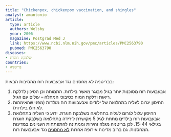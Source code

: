 ```yaml
---
title: "Chickenpox, chickenpox vaccination, and shingles"
analyst: amantonio
article:
  type: article
  authors: Welsby
  year: 2006
  magazine: Postgrad Med J
  link: https://www.ncbi.nlm.nih.gov/pmc/articles/PMC2563790
  pubmed: PMC2563790
diseases:
- שלבקת חוגרת
countries:
- בריטניה
---
```


בבריטניה לא מחסנים נגד אבעבועות רוח מהסיבות הבאות:
1) אבעבועות רוח מסוכנות יותר בגיל מבוגר מאשר בילדות. התמותה וכן הסיכון לדלקת ריאות ודלקת המוח כסיבוכי המחלה – עולים עם הגיל.
2) החיסון יגרום לעליה בתחלואה של ילודים ואבעבועות רוח מולדות (מפני שהאימהות לא חלו בילדות).
3) החיסון עלול לגרום לעליה בתחלואה בשלבקת חוגרת. ידוע כי העליה בתחלואת אבעבועות רוח בילדים מתחת לגיל 5 מקושרת לירידה בתחלואה בשלבקת חוגרת בגילאי 15-44.
לכן בריטניה מגלה זהירות וממתינה להתפתחות העניינים במדינות המחסנות.
גם ברוב מדינות אירופה אחרות [לא מחסנים](https://vaccine-schedule.ecdc.europa.eu/Scheduler/ByDisease?SelectedDiseaseId=11&SelectedCountryIdByDisease=-1) נגד אבעבועות רוח.
